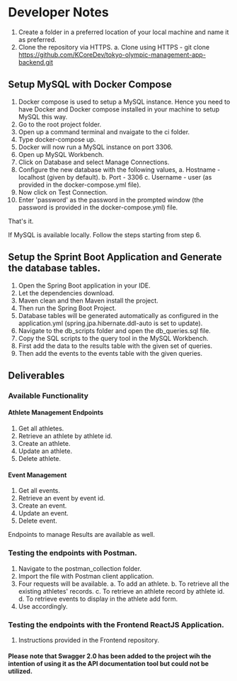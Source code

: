 # Developer Notes

1. Create a folder in a preferred location of your local machine and name it as preferred.
2. Clone the repository via HTTPS. 
    a. Clone using HTTPS - git clone https://github.com/KCoreDev/tokyo-olympic-management-app-backend.git

## Setup MySQL with Docker Compose

1. Docker compose is used to setup a MySQL instance. Hence you need to have Docker and Docker compose installed in your machine to setup MySQL this way. 
2. Go to the root project folder. 
3. Open up a command terminal and nvaigate to the ci folder.
4. Type docker-compose up.
5. Docker will now run a MySQL instance on port 3306. 
6. Open up MySQL Workbench.
7. Click on Database and select Manage Connections.
8. Configure the new database with the following values,
    a. Hostname - localhost (given by default).
    b. Port - 3306
    c. Username - user (as provided in the docker-compose.yml file).
9. Now click on Test Connection.
10. Enter 'password' as the password in the prompted window (the password is provided in the docker-compose.yml) file.

That's it. 

If MySQL is available locally. Follow the steps starting from step 6. 

## Setup the Sprint Boot Application and Generate the database tables. 

1. Open the Spring Boot application in your IDE.
2. Let the dependencies download. 
3. Maven clean and then Maven install the project. 
4. Then run the Spring Boot Project.
5. Database tables will be generated automatically as configured in the application.yml (spring.jpa.hibernate.ddl-auto is set to update).
6. Navigate to the db_scripts folder and open the db_queries.sql file.
7. Copy the SQL scripts to the query tool in the MySQL Workbench.
8. First add the data to the results table with the given set of queries. 
9. Then add the events to the events table with the given queries.  

## Deliverables

### Available Functionality

#### Athlete Management Endpoints

1. Get all athletes.
2. Retrieve an athlete by athlete id.
3. Create an athlete.
4. Update an athlete. 
5. Delete athlete.

#### Event Management

1. Get all events.
2. Retrieve an event by event id.
3. Create an event.
4. Update an event. 
5. Delete event.

Endpoints to manage Results are available as well. 

### Testing the endpoints with Postman. 

1. Navigate to the postman_collection folder.
2. Import the file with Postman client application. 
3. Four requests will be available. 
    a. To add an athlete.
    b. To retrieve all the existing athletes' records.
    c. To retrieve an athlete record by athlete id.
    d. To retrieve events to display in the athlete add form. 
4. Use accordingly. 

### Testing the endpoints with the Frontend ReactJS Application.

1. Instructions provided in the Frontend repository.

#### Please note that Swagger 2.0 has been added to the project wih the intention of using it as the API documentation tool but could not be utilized. 

